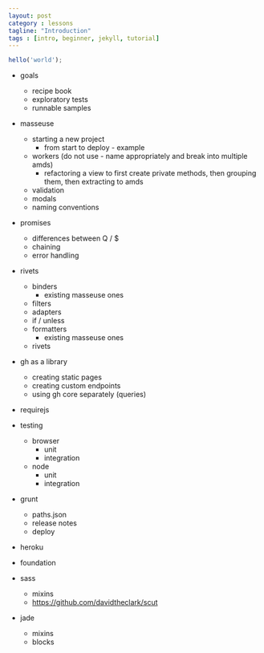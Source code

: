 ```yaml
---
layout: post
category : lessons
tagline: "Introduction"
tags : [intro, beginner, jekyll, tutorial]
---
```


```javascript
hello('world');
```

* goals
  * recipe book
  * exploratory tests
  * runnable samples

* masseuse
  * starting a new project
    * from start to deploy - example
  * workers (do not use - name appropriately and break into multiple amds)
    * refactoring a view to first create private methods, then grouping them, then extracting to amds
  * validation
  * modals
  * naming conventions
* promises
  * differences between Q / $
  * chaining
  * error handling
* rivets
  * binders 
    * existing masseuse ones
  * filters
  * adapters
  * if / unless
  * formatters
    * existing masseuse ones
  * rivets
* gh as a library
  * creating static pages
  * creating custom endpoints
  * using gh core separately (queries)


* requirejs

* testing
  * browser
    * unit
    * integration
  * node
    * unit
    * integration
* grunt
  * paths.json
  * release notes
  * deploy
* heroku
* foundation
* sass
  * mixins
  * https://github.com/davidtheclark/scut
* jade
  * mixins
  * blocks